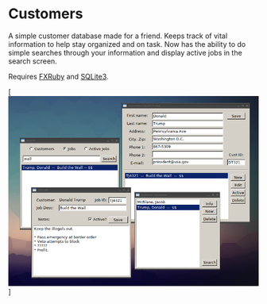 Customers
=========

A simple customer database made for a friend. Keeps track of vital information to help stay organized and on task. Now has the ability to do simple searches through your information and display active jobs in the search screen.

Requires [FXRuby](https://rubygems.org/gems/fxruby/versions/1.6.33) and [SQLite3](https://rubygems.org/gems/sqlite3).

[![screenshot](screenshot.png)]

